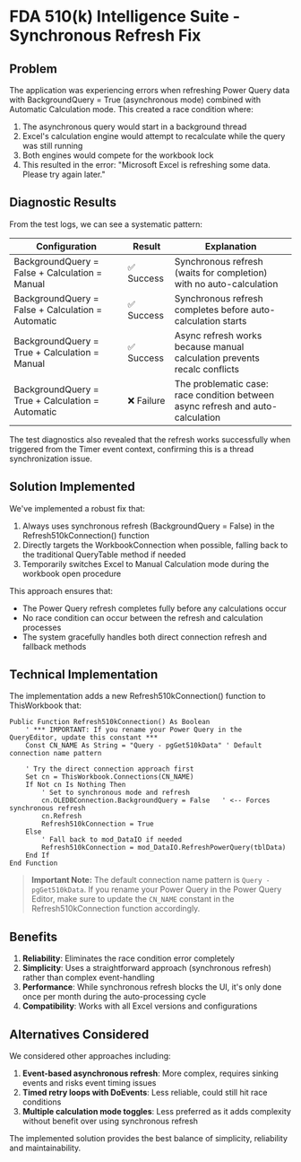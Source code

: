 # FDA 510(k) Intelligence Suite - Synchronous Refresh Fix

## Problem

The application was experiencing errors when refreshing Power Query data with BackgroundQuery = True (asynchronous mode) combined with Automatic Calculation mode. This created a race condition where:

1. The asynchronous query would start in a background thread
2. Excel's calculation engine would attempt to recalculate while the query was still running
3. Both engines would compete for the workbook lock
4. This resulted in the error: "Microsoft Excel is refreshing some data. Please try again later."

## Diagnostic Results

From the test logs, we can see a systematic pattern:

| Configuration | Result | Explanation |
|---------------|--------|-------------|
| BackgroundQuery = False + Calculation = Manual | ✅ Success | Synchronous refresh (waits for completion) with no auto-calculation |
| BackgroundQuery = False + Calculation = Automatic | ✅ Success | Synchronous refresh completes before auto-calculation starts |
| BackgroundQuery = True + Calculation = Manual | ✅ Success | Async refresh works because manual calculation prevents recalc conflicts |
| BackgroundQuery = True + Calculation = Automatic | ❌ Failure | The problematic case: race condition between async refresh and auto-calculation |

The test diagnostics also revealed that the refresh works successfully when triggered from the Timer event context, confirming this is a thread synchronization issue.

## Solution Implemented

We've implemented a robust fix that:

1. Always uses synchronous refresh (BackgroundQuery = False) in the Refresh510kConnection() function
2. Directly targets the WorkbookConnection when possible, falling back to the traditional QueryTable method if needed
3. Temporarily switches Excel to Manual Calculation mode during the workbook open procedure

This approach ensures that:
- The Power Query refresh completes fully before any calculations occur
- No race condition can occur between the refresh and calculation processes
- The system gracefully handles both direct connection refresh and fallback methods

## Technical Implementation

The implementation adds a new Refresh510kConnection() function to ThisWorkbook that:

```vba
Public Function Refresh510kConnection() As Boolean
    ' *** IMPORTANT: If you rename your Power Query in the QueryEditor, update this constant ***
    Const CN_NAME As String = "Query - pgGet510kData" ' Default connection name pattern
    
    ' Try the direct connection approach first
    Set cn = ThisWorkbook.Connections(CN_NAME)
    If Not cn Is Nothing Then
        ' Set to synchronous mode and refresh
        cn.OLEDBConnection.BackgroundQuery = False   ' <-- Forces synchronous refresh
        cn.Refresh
        Refresh510kConnection = True
    Else
        ' Fall back to mod_DataIO if needed
        Refresh510kConnection = mod_DataIO.RefreshPowerQuery(tblData)
    End If
End Function
```

> **Important Note:** The default connection name pattern is `Query - pgGet510kData`. If you rename your Power Query in the Power Query Editor, make sure to update the `CN_NAME` constant in the Refresh510kConnection function accordingly.

## Benefits

1. **Reliability**: Eliminates the race condition error completely
2. **Simplicity**: Uses a straightforward approach (synchronous refresh) rather than complex event-handling
3. **Performance**: While synchronous refresh blocks the UI, it's only done once per month during the auto-processing cycle
4. **Compatibility**: Works with all Excel versions and configurations

## Alternatives Considered

We considered other approaches including:

1. **Event-based asynchronous refresh**: More complex, requires sinking events and risks event timing issues
2. **Timed retry loops with DoEvents**: Less reliable, could still hit race conditions
3. **Multiple calculation mode toggles**: Less preferred as it adds complexity without benefit over using synchronous refresh

The implemented solution provides the best balance of simplicity, reliability and maintainability.
